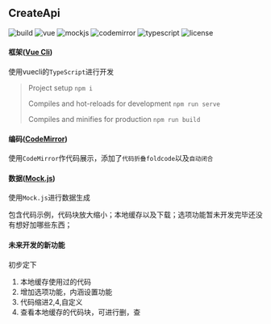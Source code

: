 ## CreateApi
![build](https://img.shields.io/badge/build-passing-brightgreen)
![vue](https://img.shields.io/badge/vue-4.1.2-4DC71F)
![mockjs](https://img.shields.io/badge/mockjs-^1.1.0-4DC71F)
![codemirror](https://img.shields.io/badge/codemirror-^5.50.2-4DC71F)
![typescript](https://img.shields.io/badge/typescript-^3.5.3-4DC71F)
![license](https://img.shields.io/badge/license-MIT-green)

#### 框架([Vue Cli](https://cli.vuejs.org/zh/))
使用vuecli的`TypeScript`进行开发
> Project setup
> `npm i`
>
> Compiles and hot-reloads for development
> `npm run serve`
>
> Compiles and minifies for production
> `npm run build`

#### 编码([CodeMirror](https://codemirror.net/))
使用`CodeMirror`作代码展示，添加了`代码折叠foldcode`以及`自动闭合`

#### 数据([Mock.js](http://mockjs.com/))
使用`Mock.js`进行数据生成

包含代码示例，代码块放大缩小；本地缓存以及下载；选项功能暂未开发完毕还没有想好加哪些东西；
#### 未来开发的新功能
初步定下
1. 本地缓存使用过的代码
2. 增加选项功能，内涵设置功能
  1. 代码缩进2,4,自定义
  2. 查看本地缓存的代码块，可进行删，查